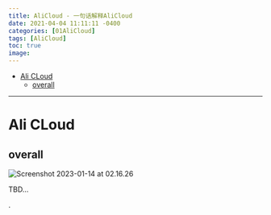 ```yaml
---
title: AliCloud - 一句话解释AliCloud
date: 2021-04-04 11:11:11 -0400
categories: [01AliCloud]
tags: [AliCloud]
toc: true
image:
---
```


- [Ali CLoud](#ali-cloud)
  - [overall](#overall)
---


# Ali CLoud
## overall

![Screenshot 2023-01-14 at 02.16.26](https://i.imgur.com/5t4emCZ.jpg)


TBD...





.

